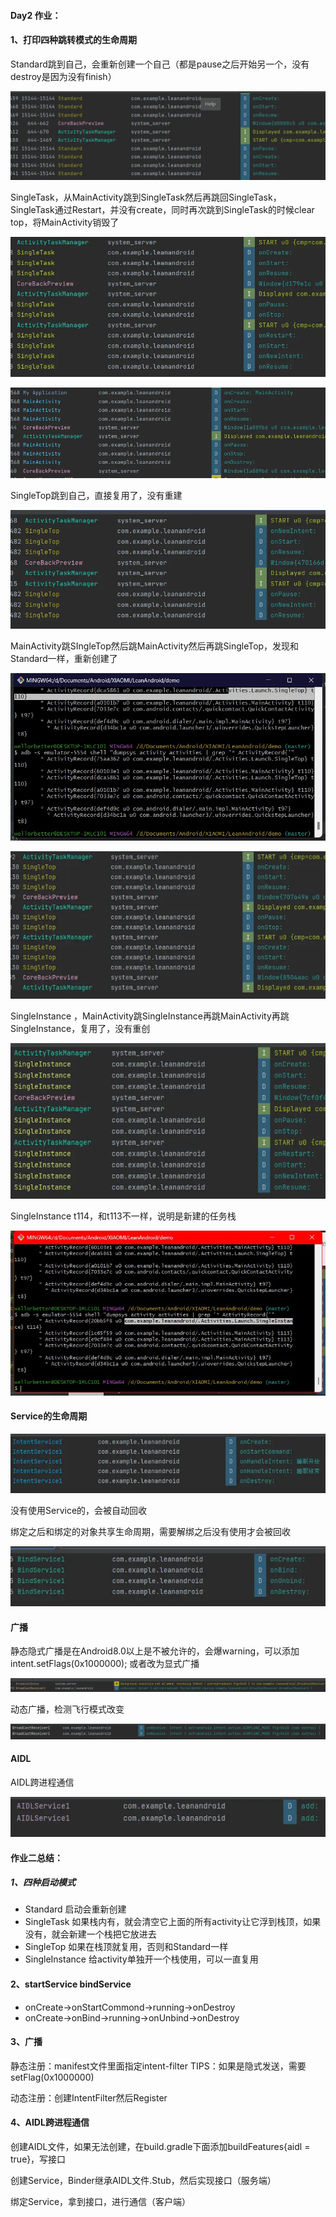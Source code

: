#### Day2 作业：

#### 1、打印四种跳转模式的生命周期

Standard跳到自己，会重新创建一个自己（都是pause之后开始另一个，没有destroy是因为没有finish）

![image-20240602165556034](https://github.com/wellorbetter/picx-images-hosting/raw/master/image-20240602165556034.6m3qoickqz.webp)

SingleTask，从MainActivity跳到SingleTask然后再跳回SingleTask，SingleTask通过Restart，并没有create，同时再次跳到SingleTask的时候clear top，将MainActivity销毁了

![image-20240602165937551](https://github.com/wellorbetter/picx-images-hosting/raw/master/image-20240602165937551.sysf7p4i6.webp)

![image-20240602170030705](https://github.com/wellorbetter/picx-images-hosting/raw/master/image-20240602170030705.2yy70zgs9c.webp)

SingleTop跳到自己，直接复用了，没有重建

![image-20240602170309789](https://github.com/wellorbetter/picx-images-hosting/raw/master/image-20240602170309789.9rj8ng6zo5.webp)

MainActivity跳SIngleTop然后跳MainActivity然后再跳SingleTop，发现和Standard一样，重新创建了

![image-20240602171952705](https://github.com/wellorbetter/picx-images-hosting/raw/master/image-20240602171952705.6bgwvcxclz.webp)

![image-20240602184105998](https://github.com/wellorbetter/picx-images-hosting/raw/master/image-20240602184105998.54xlmr8g0s.webp)

SingleInstance ，MainActivity跳SingleInstance再跳MainActivity再跳SingleInstance，复用了，没有重创

![image-20240602184222809](https://github.com/wellorbetter/picx-images-hosting/raw/master/image-20240602184222809.2ruz5jumt7.webp)

SingleInstance t114，和t113不一样，说明是新建的任务栈

![image-20240602184504368](https://github.com/wellorbetter/picx-images-hosting/raw/master/image-20240602184504368.6f0it2qfb1.webp)



#### Service的生命周期

![image-20240602190106418](https://github.com/wellorbetter/picx-images-hosting/raw/master/image-20240602190106418.969l15cjcv.webp)

没有使用Service的，会被自动回收

绑定之后和绑定的对象共享生命周期，需要解绑之后没有使用才会被回收

![image-20240602190259865](https://github.com/wellorbetter/picx-images-hosting/raw/master/image-20240602190259865.45hi9l5oua.webp)

#### 广播

静态隐式广播是在Android8.0以上是不被允许的，会爆warning，可以添加intent.setFlags(0x1000000); 或者改为显式广播

![image-20240602191532232](https://github.com/wellorbetter/picx-images-hosting/raw/master/image-20240602191532232.2h85cefeo4.webp)



动态广播，检测飞行模式改变

![image-20240602191927540](https://github.com/wellorbetter/picx-images-hosting/raw/master/image-20240602191927540.7egm68t6h2.webp)

#### AIDL

AIDL跨进程通信

![image-20240602192226059](https://github.com/wellorbetter/picx-images-hosting/raw/master/image-20240602192226059.6t6yjxyq6f.webp)

#### 作业二总结：

##### 1、四种启动模式

- Standard     启动会重新创建
- SingleTask   如果栈内有，就会清空它上面的所有activity让它浮到栈顶，如果没有，就会新建一个栈把它放进去
- SingleTop    如果在栈顶就复用，否则和Standard一样
- SingleInstance  给activity单独开一个栈使用，可以一直复用



#### 2、startService bindService

- onCreate->onStartCommond->running->onDestroy
- onCreate->onBind->running->onUnbind->onDestroy

#### 3、广播

静态注册：manifest文件里面指定intent-filter TIPS：如果是隐式发送，需要setFlag(0x1000000)

动态注册：创建IntentFilter然后Register

#### 4、AIDL跨进程通信

创建AIDL文件，如果无法创建，在build.gradle下面添加buildFeatures{aidl = true}，写接口

创建Service，Binder继承AIDL文件.Stub，然后实现接口（服务端）

绑定Service，拿到接口，进行通信（客户端）
